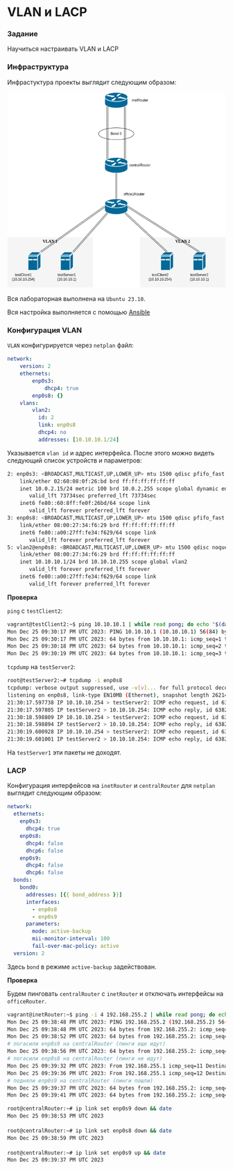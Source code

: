 # VLAN и LACP

### Задание 
Научиться настраивать VLAN и LACP


### Инфраструктура

Инфрастуктура проекты выглядит следующим образом:

![infra](./img/infra.png)

Вся лабораторная выполнена на `Ubuntu 23.10`.

Вся настройка выполняется с помощью [Ansible](./provisioning/playbook.yml)

### Конфигурация VLAN

`VLAN` конфигурируется через `netplan` файл:

```yaml
network:
    version: 2
    ethernets:
        enp0s3:
            dhcp4: true
        enp0s8: {}
    vlans:
        vlan2:
          id: 2
          link: enp0s8
          dhcp4: no
          addresses: [10.10.10.1/24]
```

Указывается `vlan id` и адрес интерфейса. После этого можно видеть следующий список устройств и параметров:
```bash
2: enp0s3: <BROADCAST,MULTICAST,UP,LOWER_UP> mtu 1500 qdisc pfifo_fast state UP group default qlen 1000
    link/ether 02:60:08:0f:26:bd brd ff:ff:ff:ff:ff:ff
    inet 10.0.2.15/24 metric 100 brd 10.0.2.255 scope global dynamic enp0s3
       valid_lft 73734sec preferred_lft 73734sec
    inet6 fe80::60:8ff:fe0f:26bd/64 scope link 
       valid_lft forever preferred_lft forever
3: enp0s8: <BROADCAST,MULTICAST,UP,LOWER_UP> mtu 1500 qdisc pfifo_fast state UP group default qlen 1000
    link/ether 08:00:27:34:f6:29 brd ff:ff:ff:ff:ff:ff
    inet6 fe80::a00:27ff:fe34:f629/64 scope link 
       valid_lft forever preferred_lft forever
5: vlan2@enp0s8: <BROADCAST,MULTICAST,UP,LOWER_UP> mtu 1500 qdisc noqueue state UP group default qlen 1000
    link/ether 08:00:27:34:f6:29 brd ff:ff:ff:ff:ff:ff
    inet 10.10.10.1/24 brd 10.10.10.255 scope global vlan2
       valid_lft forever preferred_lft forever
    inet6 fe80::a00:27ff:fe34:f629/64 scope link 
       valid_lft forever preferred_lft forever
```

**Проверка**

`ping` c `testClient2`:

```bash
vagrant@testClient2:~$ ping 10.10.10.1 | while read pong; do echo "$(date): $pong"; done
Mon Dec 25 09:30:17 PM UTC 2023: PING 10.10.10.1 (10.10.10.1) 56(84) bytes of data.
Mon Dec 25 09:30:17 PM UTC 2023: 64 bytes from 10.10.10.1: icmp_seq=1 ttl=64 time=0.972 ms
Mon Dec 25 09:30:18 PM UTC 2023: 64 bytes from 10.10.10.1: icmp_seq=2 ttl=64 time=1.26 ms
Mon Dec 25 09:30:19 PM UTC 2023: 64 bytes from 10.10.10.1: icmp_seq=3 ttl=64 time=1.42 ms

```

`tcpdump` на `testServer2`:

```bash
root@testServer2:~# tcpdump -i enp0s8
tcpdump: verbose output suppressed, use -v[v]... for full protocol decode
listening on enp0s8, link-type EN10MB (Ethernet), snapshot length 262144 bytes
21:30:17.597738 IP 10.10.10.254 > testServer2: ICMP echo request, id 6382, seq 1, length 64
21:30:17.597805 IP testServer2 > 10.10.10.254: ICMP echo reply, id 6382, seq 1, length 64
21:30:18.598809 IP 10.10.10.254 > testServer2: ICMP echo request, id 6382, seq 2, length 64
21:30:18.598894 IP testServer2 > 10.10.10.254: ICMP echo reply, id 6382, seq 2, length 64
21:30:19.600928 IP 10.10.10.254 > testServer2: ICMP echo request, id 6382, seq 3, length 64
21:30:19.601001 IP testServer2 > 10.10.10.254: ICMP echo reply, id 6382, seq 3, length 64

```

На `testServer1` эти пакеты не доходят.

### LACP

Конфигурация интерфейсов на `inetRouter` и `centralRouter` для `netplan` выглядит следующим образом:
```yaml
network:
  ethernets:
    enp0s3:
      dhcp4: true
    enp0s8:
      dhcp4: false
      dhcp6: false
    enp0s9:
      dhcp4: false
      dhcp6: false
  bonds:
    bond0:
      addresses: [{{ bond_address }}]
      interfaces:
        - enp0s8
        - enp0s9
      parameters:
        mode: active-backup
        mii-monitor-interval: 100
        fail-over-mac-policy: active
  version: 2
```

Здесь `bond` в режиме `active-backup` задействован.


**Проверка**

Будем пинговать `centralRouter` с `inetRouter` и отключать интерфейсы на `officeRouter`.

```bash
vagrant@inetRouter:~$ ping -i 4 192.168.255.2 | while read pong; do echo "$(date): $pong"; done
Mon Dec 25 09:38:48 PM UTC 2023: PING 192.168.255.2 (192.168.255.2) 56(84) bytes of data.
Mon Dec 25 09:38:48 PM UTC 2023: 64 bytes from 192.168.255.2: icmp_seq=1 ttl=64 time=1.19 ms
Mon Dec 25 09:38:52 PM UTC 2023: 64 bytes from 192.168.255.2: icmp_seq=2 ttl=64 time=1.19 ms
# погасили enp0s9 на centralRouter (пинги еще идут)
Mon Dec 25 09:38:56 PM UTC 2023: 64 bytes from 192.168.255.2: icmp_seq=3 ttl=64 time=1.38 ms
# погасили enp0s8 на centralRouter (пинги не идут)
Mon Dec 25 09:39:32 PM UTC 2023: From 192.168.255.1 icmp_seq=11 Destination Host Unreachable
Mon Dec 25 09:39:36 PM UTC 2023: From 192.168.255.1 icmp_seq=12 Destination Host Unreachable
# подняли enp0s9 на centralRouter (пинги пошли)
Mon Dec 25 09:39:37 PM UTC 2023: 64 bytes from 192.168.255.2: icmp_seq=13 ttl=64 time=771 ms
Mon Dec 25 09:39:41 PM UTC 2023: 64 bytes from 192.168.255.2: icmp_seq=14 ttl=64 time=1.45 ms
```


```bash
root@centralRouter:~# ip link set enp0s9 down && date
Mon Dec 25 09:38:53 PM UTC 2023

root@centralRouter:~# ip link set enp0s8 down && date
Mon Dec 25 09:38:59 PM UTC 2023

root@centralRouter:~# ip link set enp0s9 up && date
Mon Dec 25 09:39:37 PM UTC 2023
```
